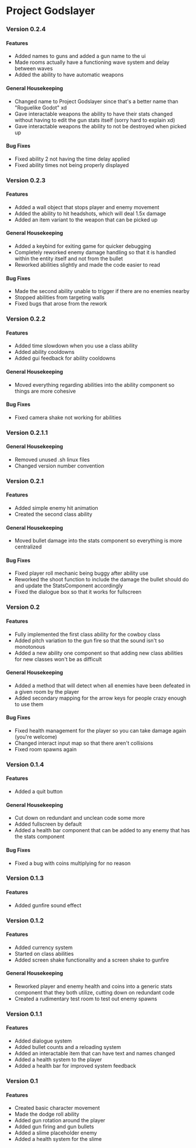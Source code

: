 # Project Godslayer
### Version 0.2.4
#### Features
- Added names to guns and added a gun name to the ui
- Made rooms actually have a functioning wave system and delay between waves
- Added the ability to have automatic weapons
#### General Housekeeping
- Changed name to Project Godslayer since that's a better name than "Roguelike Godot" xd
- Gave interactable weapons the ability to have their stats changed without having to edit the gun stats itself (sorry hard to explain xd)
- Gave interactable weapons the ability to not be destroyed when picked up
#### Bug Fixes
- Fixed ability 2 not having the time delay applied
- Fixed ability times not being properly displayed

### Version 0.2.3
#### Features
- Added a wall object that stops player and enemy movement
- Added the ability to hit headshots, which will deal 1.5x damage
- Added an item variant to the weapon that can be picked up
#### General Housekeeping
- Added a keybind for exiting game for quicker debugging
- Completely reworked enemy damage handling so that it is handled within the entity itself and not from the bullet
- Reworked abilities slightly and made the code easier to read
#### Bug Fixes
- Made the second ability unable to trigger if there are no enemies nearby
- Stopped abilities from targeting walls
- Fixed bugs that arose from the rework

### Version 0.2.2
#### Features
- Added time slowdown when you use a class ability
- Added ability cooldowns
- Added gui feedback for ability cooldowns
#### General Housekeeping
- Moved everything regarding abilities into the ability component so things are more cohesive
#### Bug Fixes
- Fixed camera shake not working for abilities

### Version 0.2.1.1
#### General Housekeeping
- Removed unused .sh linux files
- Changed version number convention

### Version 0.2.1
#### Features
- Added simple enemy hit animation
- Created the second class ability
#### General Housekeeping
- Moved bullet damage into the stats component so everything is more centralized
#### Bug Fixes
- Fixed player roll mechanic being buggy after ability use
- Reworked the shoot function to include the damage the bullet should do and update the StatsComponent accordingly
- Fixed the dialogue box so that it works for fullscreen

### Version 0.2
#### Features
- Fully implemented the first class ability for the cowboy class
- Added pitch variation to the gun fire so that the sound isn't so monotonous
- Added a new ability one component so that adding new class abilities for new classes won't be as difficult
#### General Housekeeping
- Added a method that will detect when all enemies have been defeated in a given room by the player
- Added secondary mapping for the arrow keys for people crazy enough to use them
#### Bug Fixes
- Fixed health management for the player so you can take damage again (you're welcome)
- Changed interact input map so that there aren't collisions
- Fixed room spawns again

### Version 0.1.4
#### Features 
- Added a quit button
#### General Housekeeping
- Cut down on redundant and unclean code some more
- Added fullscreen by default
- Added a health bar component that can be added to any enemy that has the stats component
#### Bug Fixes
- Fixed a bug with coins multiplying for no reason

### Version 0.1.3
#### Features
- Added gunfire sound effect

### Version 0.1.2
#### Features
- Added currency system
- Started on class abilities
- Added screen shake functionality and a screen shake to gunfire
#### General Housekeeping
- Reworked player and enemy health and coins into a generic stats component that they both utilize, cutting down on redundant code
- Created a rudimentary test room to test out enemy spawns

### Version 0.1.1
#### Features
- Added dialogue system
- Added bullet counts and a reloading system
- Added an interactable item that can have text and names changed
- Added a health system to the player
- Added a health bar for improved system feedback

### Version 0.1
#### Features
- Created basic character movement
- Made the dodge roll ability
- Added gun rotation around the player
- Added gun firing and gun bullets
- Added a slime placeholder enemy
- Added a health system for the slime
